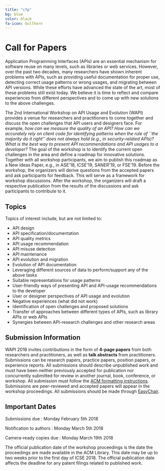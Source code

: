 ```yaml
---
title: "cfp"
bg: blue
color: black
fa-icon: bullhorn
---
```


# Call for Papers

Application Programming Interfaces (APIs) are an essential mechanism for software reuse on many levels, such as libraries or web services. However, over the past two decades, many researchers have shown inherent problems with APIs, such as providing useful documentation for proper use, detecting correct usage patterns or wrong usages, and migrating between API versions. While these efforts have advanced the state of the art, most of these problems still exist today. We believe it is time to reflect and compare experiences from different perspectives and to come up with new solutions to the above challenges. 

The 2nd International Workshop on API Usage and Evolution (WAPI) provides a venue for researchers and practitioners to come together and discuss the open challenges that API users and designers face. For example, *how can we measure the quality of an API? How can we accurately rely on client code for identifying patterns when the rule of ``the majority do it right'' does not always hold (e.g., in security-related APIs)? What is the best way to present API recommendations and API usages to a developer?*
The goal of the workshop is to identify the current open challenges in the area and define a roadmap for innovative solutions. Together with all workshop participants, we aim to publish this roadmap as a New Ideas Paper, e.g., in ASE'18, ICSE'19, SANER'19, or FSE'19.
Before the workshop, the organizers will derive questions from the accepted papers and ask participants for feedback. This will serve as a framework for workshop discussions. After the workshop, the organizers will draft a respective publication from the results of the discussions and ask participants to contribute to it.

## Topics

Topics of interest include, but are not limited to:

* API design
* API specification/documentation
* API quality metrics
* API usage recommendation
* API misuse detection
* API maintenance
* API evolution and migration
* Evolution of API documentation
* Leveraging different sources of data to perform/support any of the above tasks
* Suitable representations for usage patterns
* User-friendly ways of presenting API and API-usage recommendations to the developer
* User or designer perspectives of API usage and evolution
* Negative experiences (what did not work)
* Identification of open challenges and proposed solutions
* Transfer of approaches between different types of APIs, such as library APIs or web APIs
* Synergies between API-research challenges and other research areas

## Submission Information

WAPI 2018 invites contributions in the form of **4-page papers** from both researchers and practitioners, as well as **talk abstracts** from practitioners.
Submissions can be research papers, practice papers, position papers, or experience reports.
All submissions should describe unpublished work and must have been neither previously accepted for publication nor concurrently submitted for review in another journal, book, conference, or workshop.
All submission must follow the [ACM formatting instructions](https://www.icse2018.org/track/icse-2018-Double-blind-review#Formatting).
Submissions are peer-reviewed and accepted papers will appear in the workshop proceedings.
All submissions should be made through [EasyChair](https://easychair.org/conferences/?conf=wapi18). 

## Important Dates

Submissions due
: Monday February 5th 2018

Notification to authors
: Monday March 5th 2018

Camera-ready copies due
: Monday March 19th 2018

The official publication date of the workshop proceedings is the date the proceedings are made available in the ACM Library. This date may be up to two weeks prior to the first day of ICSE 2018. The official publication date affects the deadline for any patent filings related to published work.
